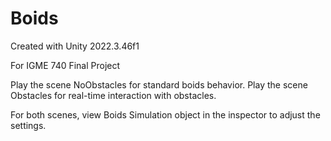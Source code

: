 # Boids
Created with Unity 2022.3.46f1

For IGME 740 Final Project

Play the scene NoObstacles for standard boids behavior.
Play the scene Obstacles for real-time interaction with obstacles.

For both scenes, view Boids Simulation object in the inspector to adjust the settings.